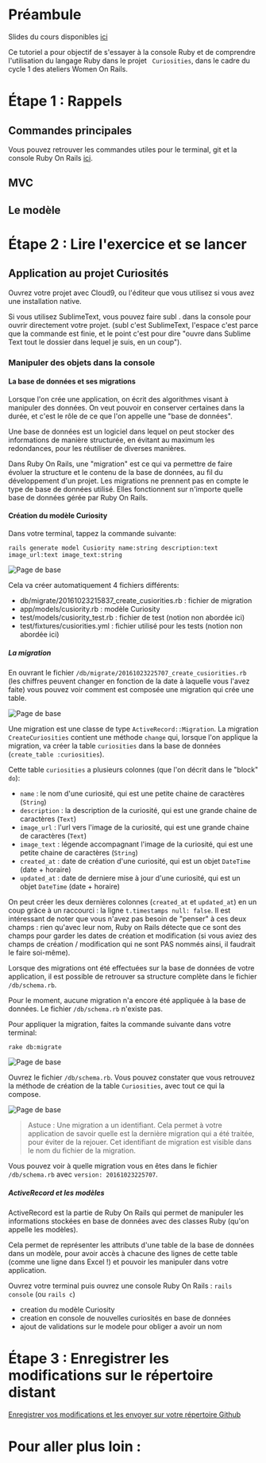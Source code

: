 # Préambule

Slides du cours disponibles [ici](http://slides.com/women_on_rails/week-4)

Ce tutoriel a pour objectif de s'essayer à la console Ruby et de comprendre l'utilisation du langage Ruby dans le projet ``` Curiosities```, dans le cadre du cycle 1 des ateliers Women On Rails.

# Étape 1 : Rappels

## Commandes principales

Vous pouvez retrouver les commandes utiles pour le terminal, git et la console Ruby On Rails [ici](https://women-on-rails.github.io/guide/main_commands).

## MVC

## Le modèle



# Étape 2 : Lire l'exercice et se lancer

## Application au projet Curiosités

Ouvrez votre projet avec Cloud9, ou l'éditeur que vous utilisez si vous avez une installation native.

Si vous utilisez SublimeText, vous pouvez faire subl . dans la console pour ouvrir directement votre projet. (subl c'est SublimeText, l'espace c'est parce que la commande est finie, et le point c'est pour dire "ouvre dans Sublime Text tout le dossier dans lequel je suis, en un coup").

### Manipuler des objets dans la console

#### La base de données et ses migrations

Lorsque l'on crée une application, on écrit des algorithmes visant à manipuler des données.
On veut pouvoir en conserver certaines dans la durée, et c'est le rôle de ce que l'on appelle une "base de données".

Une base de données est un logiciel dans lequel on peut stocker des informations de manière structurée, en évitant au maximum les redondances, pour les réutiliser de diverses manières.

Dans Ruby On Rails, une "migration" est ce qui va permettre de faire évoluer la structure et le contenu de la base de données, au fil du développement d'un projet. Les migrations ne prennent pas en compte le type de base de données utilisé. Elles fonctionnent sur n'importe quelle base de données gérée par Ruby On Rails.

#### Création du modèle Curiosity

Dans votre terminal, tappez la commande suivante:

``` rails generate model Cusiority name:string description:text image_url:text image_text:string ```

![Page de base](/images/readme/generate_model.png)

Cela va créer automatiquement 4 fichiers différents:
- db/migrate/20161023215837_create_cusiorities.rb : fichier de migration
- app/models/cusiority.rb : modèle Curiosity
- test/models/cusiority_test.rb : fichier de test (notion non abordée ici)
- test/fixtures/cusiorities.yml : fichier utilisé pour les tests (notion non abordée ici)

##### La migration

En ouvrant le fichier ````/db/migrate/20161023225707_create_cusiorities.rb```` (les chiffres peuvent changer en fonction de la date à laquelle vous l'avez faite) vous pouvez voir comment est composée une migration qui crée une table.

![Page de base](/images/readme/migration.png)

Une migration est une classe de type ````ActiveRecord::Migration````. La migration ````CreateCuriosities```` contient une méthode ````change```` qui, lorsque l'on applique la migration, va créer la table ````curiosities```` dans la base de données (````create_table :curiosities````).

Cette table ````curiosities```` a plusieurs colonnes (que l'on décrit dans le "block" ````do````):
- ````name```` : le nom d'une curiosité, qui est une petite chaine de caractères (````String````)
- ````description```` : la description de la curiosité, qui est une grande chaine de caractères (````Text````)
- ````image_url```` : l'url vers l'image de la curiosité, qui est une grande chaine de caractères (````Text````)
- ````image_text```` : légende accompagnant l'image de la curiosité, qui est une petite chaine de caractères (````String````)
- ````created_at```` : date de création d'une curiosité, qui est un objet ````DateTime```` (date + horaire)
- ````updated_at```` : date de derniere mise à jour d'une curiosité, qui est un objet ````DateTime```` (date + horaire)

On peut créer les deux dernières colonnes (````created_at```` et ````updated_at````) en un coup grâce à un raccourci : la ligne ````t.timestamps null: false````. Il est intéressant de noter que vous n'avez pas besoin de "penser" à ces deux champs : rien qu'avec leur nom, Ruby on Rails détecte que ce sont des champs pour garder les dates de création et modification (si vous aviez des champs de création / modification qui ne sont PAS nommés ainsi, il faudrait le faire soi-même).

Lorsque des migrations ont été effectuées sur la base de données de votre application, il est possible de retrouver sa structure complète dans le fichier ````/db/schema.rb````.

Pour le moment, aucune migration n'a encore été appliquée à la base de données. Le fichier ````/db/schema.rb```` n'existe pas.

Pour appliquer la migration, faites la commande suivante dans votre terminal:

``` rake db:migrate ```

![Page de base](/images/readme/db_migrate.png)

Ouvrez le fichier ````/db/schema.rb````. Vous pouvez constater que vous retrouvez la méthode de création de la table ````Curiosities````, avec tout ce qui la compose.

![Page de base](/images/readme/schema.png)

> Astuce :
> Une migration a un identifiant. Cela permet à votre application de savoir quelle est la dernière migration qui a été traitée, pour éviter de la rejouer. Cet identifiant de migration est visible dans le nom du fichier de la migration.

Vous pouvez voir à quelle migration vous en êtes dans le fichier ````/db/schema.rb```` avec ````version: 20161023225707````.

##### ActiveRecord et les modèles

ActiveRecord est la partie de Ruby On Rails qui permet de manipuler les informations stockées en base de données avec des classes Ruby (qu'on appelle les modèles).

Cela permet de représenter les attributs d'une table de la base de données dans un modèle, pour avoir accès à chacune des lignes de cette table (comme une ligne dans Excel !) et pouvoir les manipuler dans votre application.

Ouvrez votre terminal puis ouvrez une console Ruby On Rails : ````rails console```` (ou ````rails c````)








- creation du modèle Curiosity
- creation en console de nouvelles curiosités en base de données
- ajout de validations sur le modele pour obliger a avoir un nom



# Étape 3 : Enregistrer les modifications sur le répertoire distant

[Enregistrer vos modifications et les envoyer sur votre répertoire Github](https://women-on-rails.github.io/guide/push_project)

# Pour aller plus loin :
